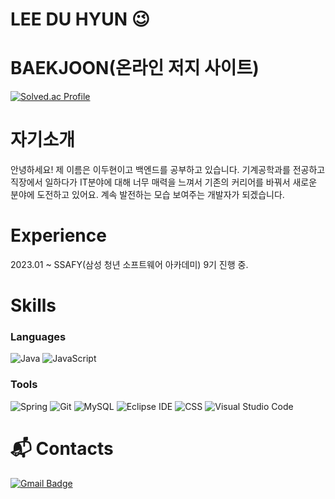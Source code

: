 # LEE DU HYUN 😉

# BAEKJOON(온라인 저지 사이트)
[![Solved.ac Profile](http://mazassumnida.wtf/api/v2/generate_badge?boj=dlengus94)](https://solved.ac/dlengus94/)

# 자기소개

안녕하세요! 
제 이름은 이두현이고 백엔드를 공부하고 있습니다.
기계공학과를 전공하고 직장에서 일하다가 IT분야에 대해 너무 매력을 느껴서 
기존의 커리어를 바꿔서 새로운 분야에 도전하고 있어요.
계속 발전하는 모습 보여주는 개발자가 되겠습니다.

# Experience

2023.01 ~  SSAFY(삼성 청년 소프트웨어 아카데미) 9기 진행 중.

# Skills
### Languages
![Java](https://img.shields.io/badge/Java-007396.svg?&style=for-the-badge&logo=Java&logoColor=white)
![JavaScript](https://img.shields.io/badge/JavaScript-F7DF1E.svg?&style=for-the-badge&logo=JavaScript&logoColor=white)

### Tools
![Spring](https://img.shields.io/badge/Spring-6DB33F.svg?&style=for-the-badge&logo=Spring&logoColor=white)
![Git](https://img.shields.io/badge/Git-F05032.svg?&style=for-the-badge&logo=Git&logoColor=white)
![MySQL](https://img.shields.io/badge/MySQL-4479A1.svg?&style=for-the-badge&logo=MySQL&logoColor=white)
![Eclipse IDE](https://img.shields.io/badge/Eclipse%20IDE-2C2255.svg?&style=for-the-badge&logo=Eclipse%20IDE&logoColor=white)
![CSS](https://img.shields.io/badge/CSS3-1572B6.svg?&style=for-the-badge&logo=CSS3&logoColor=white)
![Visual Studio Code](https://img.shields.io/badge/Visual%20Studio%20Code-007ACC.svg?&style=for-the-badge&logo=Visual%20Studio%20Code&logoColor=white)

 
# :mailbox_with_mail: Contacts
[![Gmail Badge](https://img.shields.io/badge/Gmail-d14836?style=flat-square&logo=Gmail&logoColor=white&link=mailto:dlengus94@gmail.com)](mailto:dlengus94@gmail.com)
